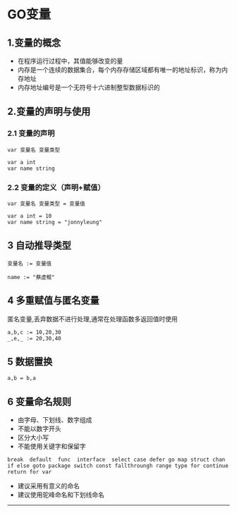 # GO变量

## 1.变量的概念
+ 在程序运行过程中，其值能够改变的量
+ 内存是一个连续的数据集合，每个内存存储区域都有唯一的地址标识，称为内存地址
+ 内存地址编号是一个无符号十六进制整型数据标识的

## 2.变量的声明与使用

### 2.1 变量的声明
```var 变量名 变量类型```

```
var a int
var name string
```

### 2.2 变量的定义（声明+赋值）
``` var 变量名 变量类型 = 变量值 ```
```
var a int = 10
var name string = "jonnyleung"
```

## 3 自动推导类型
```变量名 := 变量值```
```
name := "蔡虚鲲"
```

## 4 多重赋值与匿名变量

匿名变量,丢弃数据不进行处理,通常在处理函数多返回值时使用
```
a,b,c := 10,20,30
_,e,_ := 20,30,40
```

## 5 数据置换
```
a,b = b,a
```

## 6 变量命名规则
+ 由字母、下划线、数字组成
+ 不能以数字开头
+ 区分大小写
+ 不能使用关键字和保留字
```
break  default  func  interface  select case defer go map struct chan if else goto package switch const fallthroungh range type for continue return for var
```
+ 建议采用有意义的命名
+ 建议使用驼峰命名和下划线命名
---
